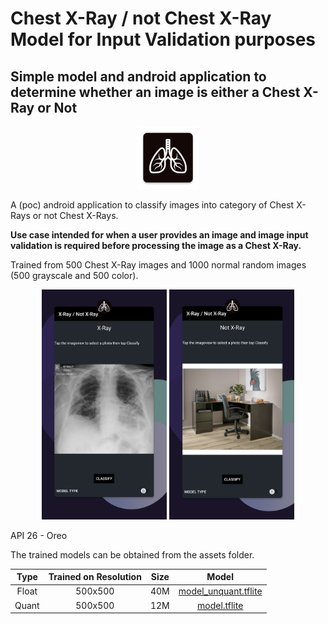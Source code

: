 # Chest X-Ray / not Chest X-Ray Model for Input Validation purposes
## Simple model and android application to determine whether an image is either a Chest X-Ray or Not

<p align="center">
  <img width="100" src="screenshots/iconlogo.png">
</p>

A (poc) android application to classify images into category of Chest X-Rays or not Chest X-Rays.

__Use case intended for when a user provides an image and image input validation is required before processing the image as a Chest X-Ray.__

Trained from 500 Chest X-Ray images and 1000 normal random images (500 grayscale and 500 color).

<p align="center">
  <img width="200" src="screenshots/screenshot02.png">
  <img width="200" src="screenshots/screenshot03.png">
</p>
API 26 - Oreo

The trained models can be obtained from the assets folder.

|  Type  | Trained on Resolution |  Size |       Model      |
|:------:|:---------------------:|:-----:|:----------------:|
| Float  |        500x500        |  40M  | [model_unquant.tflite](/app/src/main/assets/model_unquant.tflite)|
| Quant  |        500x500        |  12M  | [model.tflite](/app/src/main/assets/model.tflite)|
